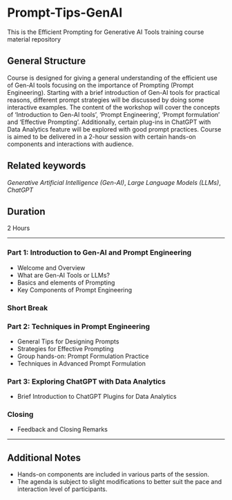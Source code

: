 # Prompt-Tips-GenAI
This is the Efficient Prompting for Generative AI Tools training course material repository

## General Structure 

Course is designed for giving a general understanding of the efficient use of Gen-AI tools focusing on the importance of Prompting (Prompt Engineering). Starting with a brief introduction of Gen-AI tools for practical reasons, different prompt strategies will be discussed by doing some interactive examples. The content of the workshop will cover the concepts of ‘Introduction to Gen-AI tools’, ‘Prompt Engineering’, ‘Prompt formulation’ and ‘Effective Prompting’. Additionally, certain plug-ins in ChatGPT with Data Analytics feature will be explored with good prompt practices. Course is aimed to be delivered in a 2-hour session with certain hands-on components and interactions with audience.

## Related keywords

*Generative Artificial Intelligence (Gen-AI)*, *Large Language Models (LLMs)*, *ChatGPT*

## Duration
2 Hours

---
### Part 1: Introduction to Gen-AI and Prompt Engineering
- Welcome and Overview
- What are Gen-AI Tools or LLMs?
- Basics and elements of Prompting
- Key Components of Prompt Engineering

### Short Break

### Part 2: Techniques in Prompt Engineering 
- General Tips for Designing Prompts
- Strategies for Effective Prompting
- Group hands-on: Prompt Formulation Practice
- Techniques in Advanced Prompt Formulation

### Part 3: Exploring ChatGPT with Data Analytics
- Brief Introduction to ChatGPT Plugins for Data Analytics

### Closing
- Feedback and Closing Remarks

---

## Additional Notes
- Hands-on components are included in various parts of the session.
- The agenda is subject to slight modifications to better suit the pace and interaction level of participants.
